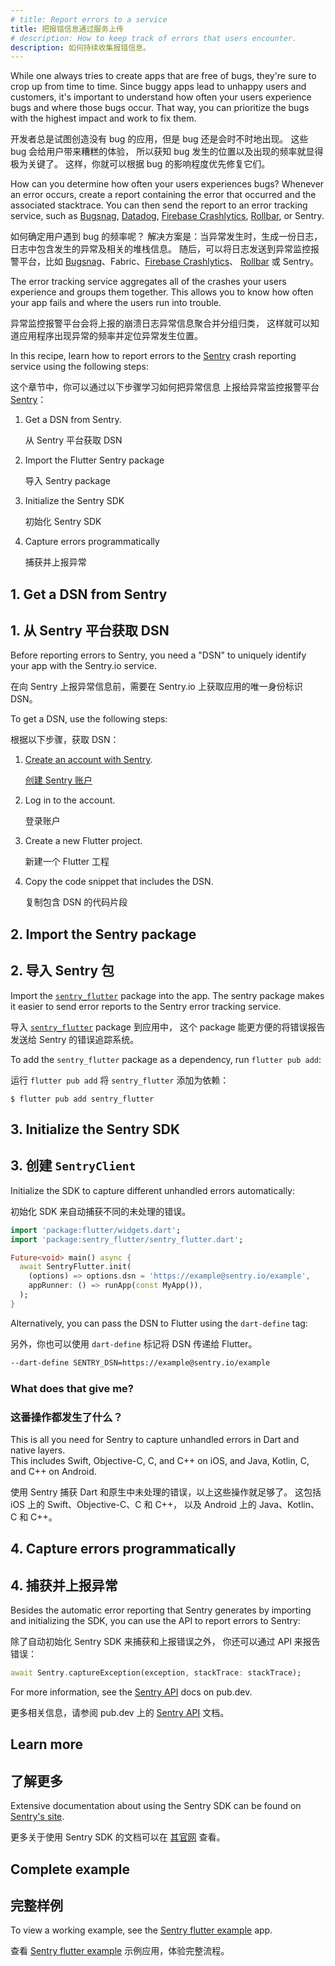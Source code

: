 ```yaml
---
# title: Report errors to a service
title: 把报错信息通过服务上传
# description: How to keep track of errors that users encounter.
description: 如何持续收集报错信息。
---
```


<?code-excerpt path-base="cookbook/maintenance/error_reporting/"?>

While one always tries to create apps that are free of bugs,
they're sure to crop up from time to time.
Since buggy apps lead to unhappy users and customers,
it's important to understand how often your users
experience bugs and where those bugs occur.
That way, you can prioritize the bugs with the
highest impact and work to fix them.

开发者总是试图创造没有 bug 的应用，但是 bug 还是会时不时地出现。
这些 bug 会给用户带来糟糕的体验，
所以获知 bug 发生的位置以及出现的频率就显得极为关键了。
这样，你就可以根据 bug 的影响程度优先修复它们。

How can you determine how often your users experiences bugs?
Whenever an error occurs, create a report containing the
error that occurred and the associated stacktrace.
You can then send the report to an error tracking
service, such as [Bugsnag][], [Datadog][],
[Firebase Crashlytics][], [Rollbar][], or Sentry.

如何确定用户遇到 bug 的频率呢？
解决方案是：当异常发生时，生成一份日志，日志中包含发生的异常及相关的堆栈信息。
随后，可以将日志发送到异常监控报警平台，比如
[Bugsnag][]、Fabric、[Firebase Crashlytics][]、
[Rollbar][] 或 Sentry。

The error tracking service aggregates all of the crashes your users
experience and groups them together. This allows you to know how often your
app fails and where the users run into trouble.

异常监控报警平台会将上报的崩溃日志异常信息聚合并分组归类，
这样就可以知道应用程序出现异常的频率并定位异常发生位置。

In this recipe, learn how to report errors to the
[Sentry][] crash reporting service using
the following steps:

这个章节中，你可以通过以下步骤学习如何把异常信息
上报给异常监控报警平台 [Sentry][]：

  1. Get a DSN from Sentry.

     从 Sentry 平台获取 DSN
     
  2. Import the Flutter Sentry package

     导入 Sentry package

  3. Initialize the Sentry SDK

     初始化 Sentry SDK

  4. Capture errors programmatically

     捕获并上报异常

## 1. Get a DSN from Sentry

## 1. 从 Sentry 平台获取 DSN

Before reporting errors to Sentry, you need a "DSN" to uniquely identify
your app with the Sentry.io service.

在向 Sentry 上报异常信息前，需要在 Sentry.io 上获取应用的唯一身份标识 DSN。

To get a DSN, use the following steps:

根据以下步骤，获取 DSN：

  1. [Create an account with Sentry][].

     [创建 Sentry 账户][Create an account with Sentry]

  2. Log in to the account.

     登录账户

  3. Create a new Flutter project.

     新建一个 Flutter 工程

  4. Copy the code snippet that includes the DSN.

     复制包含 DSN 的代码片段

## 2. Import the Sentry package

## 2. 导入 Sentry 包

Import the [`sentry_flutter`][] package into the app.
The sentry package makes it easier to send
error reports to the Sentry error tracking service.

导入 [`sentry_flutter`][] package 到应用中，
这个 package 能更方便的将错误报告发送给
Sentry 的错误追踪系统。

To add the `sentry_flutter` package as a dependency,
run `flutter pub add`:

运行 `flutter pub add` 将 `sentry_flutter` 添加为依赖：

```console
$ flutter pub add sentry_flutter
```

## 3. Initialize the Sentry SDK

## 3. 创建 `SentryClient`

Initialize the SDK to capture different unhandled errors automatically:

初始化 SDK 来自动捕获不同的未处理的错误。

<?code-excerpt "lib/main.dart (InitializeSDK)"?>
```dart
import 'package:flutter/widgets.dart';
import 'package:sentry_flutter/sentry_flutter.dart';

Future<void> main() async {
  await SentryFlutter.init(
    (options) => options.dsn = 'https://example@sentry.io/example',
    appRunner: () => runApp(const MyApp()),
  );
}
```

Alternatively, you can pass the DSN to Flutter using the `dart-define` tag:

另外，你也可以使用 `dart-define` 标记将 DSN 传递给 Flutter。

```sh
--dart-define SENTRY_DSN=https://example@sentry.io/example
```

### What does that give me?

### 这番操作都发生了什么？

This is all you need for Sentry to
capture unhandled errors in Dart and native layers.  
This includes Swift, Objective-C, C, and C++ on iOS, and
Java, Kotlin, C, and C++ on Android.

使用 Sentry 捕获 Dart 和原生中未处理的错误，以上这些操作就足够了。
这包括 iOS 上的 Swift、Objective-C、C 和 C++，
以及 Android 上的 Java、Kotlin、C 和 C++。

## 4. Capture errors programmatically

## 4. 捕获并上报异常

Besides the automatic error reporting that Sentry generates by
importing and initializing the SDK,
you can use the API to report errors to Sentry:

除了自动初始化 Sentry SDK 来捕获和上报错误之外，
你还可以通过 API 来报告错误：

<?code-excerpt "lib/main.dart (CaptureException)"?>
```dart
await Sentry.captureException(exception, stackTrace: stackTrace);
```

For more information, see the [Sentry API][] docs on pub.dev.

更多相关信息，请参阅 pub.dev 上的 [Sentry API][] 文档。

## Learn more

## 了解更多

Extensive documentation about using the Sentry SDK can be found on [Sentry's site][].

更多关于使用 Sentry SDK 的文档可以在 [其官网][Sentry's site] 查看。

## Complete example

## 完整样例

To view a working example,
see the [Sentry flutter example][] app.

查看 [Sentry flutter example][] 示例应用，体验完整流程。


[Sentry flutter example]: {{site.github}}/getsentry/sentry-dart/tree/main/flutter/example
[Create an account with Sentry]: https://sentry.io/signup/
[Bugsnag]: https://www.bugsnag.com/platforms/flutter
[Datadog]: https://docs.datadoghq.com/real_user_monitoring/flutter/
[Rollbar]: https://rollbar.com/
[Sentry]: https://sentry.io/welcome/
[`sentry_flutter`]: {{site.pub-pkg}}/sentry_flutter
[Sentry API]: {{site.pub-api}}/sentry_flutter/latest/sentry_flutter/sentry_flutter-library.html
[Sentry's site]: https://docs.sentry.io/platforms/flutter/
[Firebase Crashlytics]: {{site.firebase}}/docs/crashlytics
